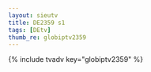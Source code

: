 ```yaml
--- 
layout: sieutv
title: DE2359 s1
tags: [DEtv]
thumb_re: globiptv2359
---
```

{% include tvadv key="globiptv2359" %} 
